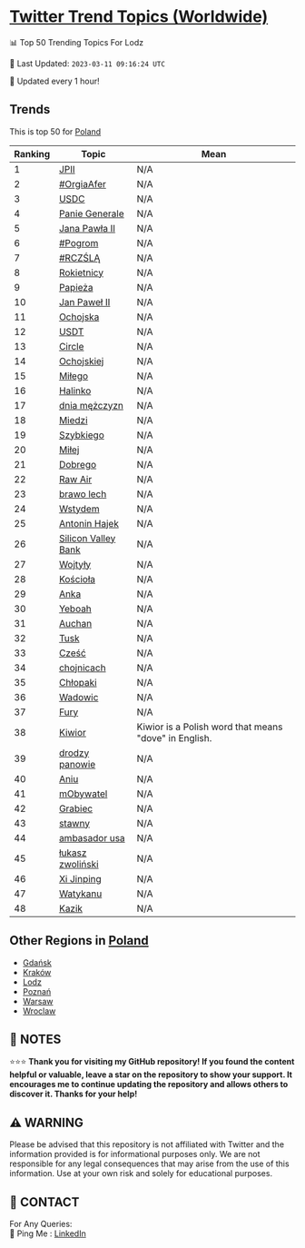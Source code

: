 [Twitter Trend Topics (Worldwide)](https://github.com/ErcinDedeoglu/Twitter-Trend-Topics)
==========


📊 Top 50 Trending Topics For Lodz

📆 Last Updated: `2023-03-11 09:16:24 UTC`

🔧 Updated every 1 hour!


## Trends

This is top 50 for [Poland](</Poland>)

| Ranking | Topic | Mean |
| ------- | ------------ | ------------ |
| 1 | [JPII](http://twitter.com/search?q=JPII) | N/A |
| 2 | [#OrgiaAfer](http://twitter.com/search?q=%23OrgiaAfer) | N/A |
| 3 | [USDC](http://twitter.com/search?q=USDC) | N/A |
| 4 | [Panie Generale](http://twitter.com/search?q=Panie+Generale) | N/A |
| 5 | [Jana Pawła II](http://twitter.com/search?q=Jana+Paw%c5%82a+II) | N/A |
| 6 | [#Pogrom](http://twitter.com/search?q=%23Pogrom) | N/A |
| 7 | [#RCZŚLĄ](http://twitter.com/search?q=%23RCZ%c5%9aL%c4%84) | N/A |
| 8 | [Rokietnicy](http://twitter.com/search?q=Rokietnicy) | N/A |
| 9 | [Papieża](http://twitter.com/search?q=Papie%c5%bca) | N/A |
| 10 | [Jan Paweł II](http://twitter.com/search?q=Jan+Pawe%c5%82+II) | N/A |
| 11 | [Ochojska](http://twitter.com/search?q=Ochojska) | N/A |
| 12 | [USDT](http://twitter.com/search?q=USDT) | N/A |
| 13 | [Circle](http://twitter.com/search?q=Circle) | N/A |
| 14 | [Ochojskiej](http://twitter.com/search?q=Ochojskiej) | N/A |
| 15 | [Miłego](http://twitter.com/search?q=Mi%c5%82ego) | N/A |
| 16 | [Halinko](http://twitter.com/search?q=Halinko) | N/A |
| 17 | [dnia mężczyzn](http://twitter.com/search?q=dnia+m%c4%99%c5%bcczyzn) | N/A |
| 18 | [Miedzi](http://twitter.com/search?q=Miedzi) | N/A |
| 19 | [Szybkiego](http://twitter.com/search?q=Szybkiego) | N/A |
| 20 | [Miłej](http://twitter.com/search?q=Mi%c5%82ej) | N/A |
| 21 | [Dobrego](http://twitter.com/search?q=Dobrego) | N/A |
| 22 | [Raw Air](http://twitter.com/search?q=Raw+Air) | N/A |
| 23 | [brawo lech](http://twitter.com/search?q=brawo+lech) | N/A |
| 24 | [Wstydem](http://twitter.com/search?q=Wstydem) | N/A |
| 25 | [Antonin Hajek](http://twitter.com/search?q=Antonin+Hajek) | N/A |
| 26 | [Silicon Valley Bank](http://twitter.com/search?q=Silicon+Valley+Bank) | N/A |
| 27 | [Wojtyły](http://twitter.com/search?q=Wojty%c5%82y) | N/A |
| 28 | [Kościoła](http://twitter.com/search?q=Ko%c5%9bcio%c5%82a) | N/A |
| 29 | [Anka](http://twitter.com/search?q=Anka) | N/A |
| 30 | [Yeboah](http://twitter.com/search?q=Yeboah) | N/A |
| 31 | [Auchan](http://twitter.com/search?q=Auchan) | N/A |
| 32 | [Tusk](http://twitter.com/search?q=Tusk) | N/A |
| 33 | [Cześć](http://twitter.com/search?q=Cze%c5%9b%c4%87) | N/A |
| 34 | [chojnicach](http://twitter.com/search?q=chojnicach) | N/A |
| 35 | [Chłopaki](http://twitter.com/search?q=Ch%c5%82opaki) | N/A |
| 36 | [Wadowic](http://twitter.com/search?q=Wadowic) | N/A |
| 37 | [Fury](http://twitter.com/search?q=Fury) | N/A |
| 38 | [Kiwior](http://twitter.com/search?q=Kiwior) | Kiwior is a Polish word that means "dove" in English. |
| 39 | [drodzy panowie](http://twitter.com/search?q=drodzy+panowie) | N/A |
| 40 | [Aniu](http://twitter.com/search?q=Aniu) | N/A |
| 41 | [mObywatel](http://twitter.com/search?q=mObywatel) | N/A |
| 42 | [Grabiec](http://twitter.com/search?q=Grabiec) | N/A |
| 43 | [stawny](http://twitter.com/search?q=stawny) | N/A |
| 44 | [ambasador usa](http://twitter.com/search?q=ambasador+usa) | N/A |
| 45 | [łukasz zwoliński](http://twitter.com/search?q=%c5%82ukasz+zwoli%c5%84ski) | N/A |
| 46 | [Xi Jinping](http://twitter.com/search?q=Xi+Jinping) | N/A |
| 47 | [Watykanu](http://twitter.com/search?q=Watykanu) | N/A |
| 48 | [Kazik](http://twitter.com/search?q=Kazik) | N/A |



## Other Regions in [Poland](</Poland>)

* [Gdańsk](</Poland/Gdańsk.md>)
* [Kraków](</Poland/Kraków.md>)
* [Lodz](</Poland/Lodz.md>)
* [Poznań](</Poland/Poznań.md>)
* [Warsaw](</Poland/Warsaw.md>)
* [Wroclaw](</Poland/Wroclaw.md>)



## 📝 NOTES

⭐⭐⭐ **Thank you for visiting my GitHub repository! If you found the content helpful or valuable, leave a star on the repository to show your support. It encourages me to continue updating the repository and allows others to discover it. Thanks for your help!**


## ⚠️ WARNING

Please be advised that this repository is not affiliated with Twitter and the information provided is for informational purposes only. We are not responsible for any legal consequences that may arise from the use of this information. Use at your own risk and solely for educational purposes.


## 📨 CONTACT

 For Any Queries:  
            🏓 Ping Me : [LinkedIn](https://www.linkedin.com/in/ercindedeoglu/)
